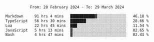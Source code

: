 <div align="center">
<p style="text-align: center;">
<!--START_SECTION:waka-->

```txt
From: 28 February 2024 - To: 29 March 2024

Markdown     91 hrs 4 mins   ███████████▓░░░░░░░░░░░░░   46.18 %
TypeScript   56 hrs 30 mins  ███████░░░░░░░░░░░░░░░░░░   28.66 %
Lua          22 hrs 45 mins  ███░░░░░░░░░░░░░░░░░░░░░░   11.54 %
JavaScript   5 hrs 13 mins   ▓░░░░░░░░░░░░░░░░░░░░░░░░   02.65 %
Bash         4 hrs 47 mins   ▓░░░░░░░░░░░░░░░░░░░░░░░░   02.43 %
```

<!--END_SECTION:waka-->
</p>
</div>
